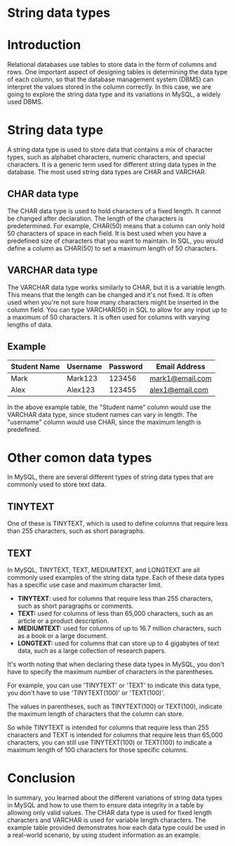 # String data types

# Introduction

Relational databases use tables to store data in the form of columns and rows. One important aspect of designing tables is determining the data type of each column, so that the database management system (DBMS) can interpret the values stored in the column correctly. In this case, we are going to explore the string data type and its variations in MySQL, a widely used DBMS.

# String data type

A string data type is used to store data that contains a mix of character types, such as alphabet characters, numeric characters, and special characters. It is a generic term used for different string data types in the database. The most used string data types are CHAR and VARCHAR.

## CHAR data type

The CHAR data type is used to hold characters of a fixed length. It cannot be changed after declaration. The length of the characters is predetermined. For example, CHAR(50) means that a column can only hold 50 characters of space in each field. It is best used when you have a predefined size of characters that you want to maintain. In SQL, you would define a column as CHAR(50) to set a maximum length of 50 characters.

## VARCHAR data type

The VARCHAR data type works similarly to CHAR, but it is a variable length. This means that the length can be changed and it's not fixed. It is often used when you're not sure how many characters might be inserted in the column field. You can type VARCHAR(50) in SQL to allow for any input up to a maximum of 50 characters. It is often used for columns with varying lengths of data.

## Example

| Student Name | Username | Password | Email Address |
| --- | --- | --- | --- |
| Mark | Mark123 | 123456 | mark1@email.com |
| Alex | Alex123 | 123455 | alex1@email.com |

In the above example table, the "Student name" column would use the VARCHAR data type, since student names can vary in length. The "username" column would use CHAR, since the maximum length is predefined.

# Other comon data types

In MySQL, there are several different types of string data types that are commonly used to store text data.

## TINYTEXT

One of these is TINYTEXT, which is used to define columns that require less than 255 characters, such as short paragraphs. 

## TEXT

In MySQL, TINYTEXT, TEXT, MEDIUMTEXT, and LONGTEXT are all commonly used examples of the string data type. Each of these data types has a specific use case and maximum character limit.

- **TINYTEXT**: used for columns that require less than 255 characters, such as short paragraphs or comments.
- **TEXT:** used for columns of less than 65,000 characters, such as an article or a product description.
- **MEDIUMTEXT:** used for columns of up to 16.7 million characters, such as a book or a large document.
- **LONGTEXT:** used for columns that can store up to 4 gigabytes of text data, such as a large collection of research papers.

It's worth noting that when declaring these data types in MySQL, you don't have to specify the maximum number of characters in the parentheses. 

For example, you can use 'TINYTEXT' or 'TEXT' to indicate this data type, you don't have to use 'TINYTEXT(100)' or 'TEXT(100)'.

The values in parentheses, such as TINYTEXT(100) or TEXT(100), indicate the maximum length of characters that the column can store. 

So while TINYTEXT is intended for columns that require less than 255 characters and TEXT is intended for columns that require less than 65,000 characters, you can still use TINYTEXT(100) or TEXT(100) to indicate a maximum length of 100 characters for those specific columns.

# Conclusion

In summary, you learned about the different variations of string data types in MySQL and how to use them to ensure data integrity in a table by allowing only valid values. The CHAR data type is used for fixed length characters and VARCHAR is used for variable length characters. The example table provided demonstrates how each data type could be used in a real-world scenario, by using student information as an example.